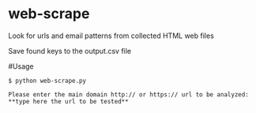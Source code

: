 # web-scrape
Look for urls and email patterns from collected HTML web files

Save found keys to the output.csv file

#Usage

`$ python web-scrape.py`

`Please enter the main domain http:// or https:// url to be analyzed: **type here the url to be tested**`
